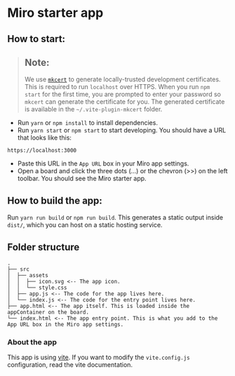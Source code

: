 # Miro starter app

## How to start:

> ## Note:
>
> We use [`mkcert`](https://github.com/FiloSottile/mkcert) to generate
> locally-trusted development certificates. This is required to run `localhost`
> over HTTPS. When you run `npm start` for the first time, you are prompted to
> enter your password so `mkcert` can generate the certificate for you. The
> generated certificate is available in the `~/.vite-plugin-mkcert` folder.

- Run `yarn` or `npm install` to install dependencies.
- Run `yarn start` or `npm start` to start developing. You should have a URL
  that looks like this:

```
https://localhost:3000
```

- Paste this URL in the `App URL` box in your Miro app settings.
- Open a board and click the three dots (...) or the chevron (>>) on the left
  toolbar. You should see the Miro starter app.

## How to build the app:

Run `yarn run build` or `npm run build`. This generates a static output inside
`dist/`, which you can host on a static hosting service.

## Folder structure

```
.
├── src
│  ├── assets
│  │  ├── icon.svg <-- The app icon.
│  │  └── style.css
│  ├── app.js <-- The code for the app lives here.
│  └── index.js <-- The code for the entry point lives here.
├── app.html <-- The app itself. This is loaded inside the appContainer on the board.
└── index.html <-- The app entry point. This is what you add to the App URL box in the Miro app settings.
```

### About the app

This app is using [vite](https://vitejs.dev/). If you want to modify the
`vite.config.js` configuration, read the vite documentation.
